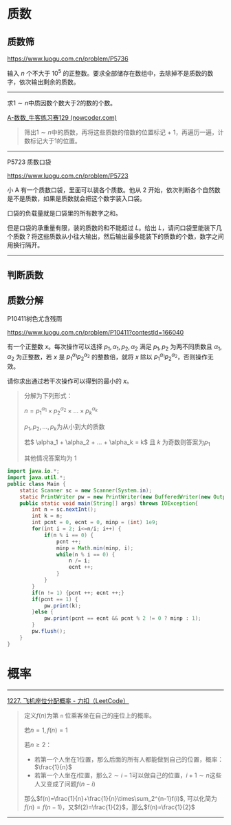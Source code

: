 

# 质数

## 质数筛

https://www.luogu.com.cn/problem/P5736

输入 $n$ 个不大于 $10^5$ 的正整数。要求全部储存在数组中，去除掉不是质数的数字，依次输出剩余的质数。

---

求$1\sim n$中质因数个数大于2的数的个数。

[A-数数_牛客练习赛129 (nowcoder.com)](https://ac.nowcoder.com/acm/contest/90074/A)

> 筛出$1\sim n$中的质数，再将这些质数的倍数的位置标记 + 1，再遍历一遍，计数标记大于1的位置。

---

P5723 质数口袋

https://www.luogu.com.cn/problem/P5723

小 A 有一个质数口袋，里面可以装各个质数。他从 $2$ 开始，依次判断各个自然数是不是质数，如果是质数就会把这个数字装入口袋。

口袋的负载量就是口袋里的所有数字之和。

但是口袋的承重量有限，装的质数的和不能超过 $L$。给出 $L$，请问口袋里能装下几个质数？将这些质数从小往大输出，然后输出最多能装下的质数的个数，数字之间用换行隔开。

---

## 判断质数





## 质数分解

P10411树色尤含残雨

https://www.luogu.com.cn/problem/P10411?contestId=166040

有一个正整数 $x$。每次操作可以选择 $p_1,\alpha_1,p_2,\alpha_2$ 满足 $p_1,p_2$ 为两不同质数且 $\alpha_1,\alpha_2$ 为正整数，若 $x$ 是 $p_1^{\alpha_1}p_2^{\alpha_2}$ 的整数倍，就将 $x$ 除以 $p_1^{\alpha_1}p_2^{\alpha_2}$，否则操作无效。

请你求出通过若干次操作可以得到的最小的 $x$。

> 分解为下列形式：
>
> $n = p_1^{\alpha_1}\times p_2^{\alpha_2}\times ...\times p_k^{\alpha_k}$
>
> $p_1,p_2,...,p_k$为从小到大的质数
>
> 若$ \alpha_1 + \alpha_2 + ... + \alpha_k = k$ 且 $k$ 为奇数则答案为$p_1$
>
> 其他情况答案均为 $1$

```java
import java.io.*;
import java.util.*;
public class Main {
	static Scanner sc = new Scanner(System.in);
	static PrintWriter pw = new PrintWriter(new BufferedWriter(new OutputStreamWriter(System.out)));
	public static void main(String[] args) throws IOException{
		int n = sc.nextInt();
		int k = n;
		int pcnt = 0, ecnt = 0, minp = (int) 1e9;
		for(int i = 2; i<=n/i; i++) {
			if(n % i == 0) {
				pcnt ++;
				minp = Math.min(minp, i);
				while(n % i == 0) {
					n /= i;
					ecnt ++;
				}
			}
		}
		if(n != 1) {pcnt ++; ecnt ++;}
		if(pcnt == 1) {
			pw.print(k);
		}else {
			pw.print(pcnt == ecnt && pcnt % 2 != 0 ? minp : 1);	
		}		
		pw.flush();
	}
}

```



# 概率

---

[1227. 飞机座位分配概率 - 力扣（LeetCode）](https://leetcode.cn/problems/airplane-seat-assignment-probability/description/)

> 定义$f(n)$为第 `n` 位乘客坐在自己的座位上的概率。
>
> 若$n=1,f(n)=1$
>
> 若$n\ge2$：
>
> - 若第一个人坐在1位置，那么后面的所有人都能做到自己的位置，概率：$\frac{1}{n}$
> - 若第一个人坐在$i$位置，那么$2\sim i-1$可以做自己的位置，$i+1\sim n$这些人又变成了问题$f(n-i)$
>
> 那么$f(n)=\frac{1}{n}+\frac{1}{n}\times\sum_2^{n-1}f(i)$, 可以化简为$f(n)=f(n-1)$，又$f(2)=\frac{1}{2}$，那么$f(n)=\frac{1}{2}$

---
